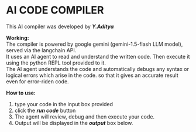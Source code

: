 # AI CODE COMPILER
This AI compiler was developed by ***Y.Aditya***  

                
**Working:**  
  The compiler is powered by google gemini (gemini-1.5-flash LLM model),
  served via the langchain API.  
  It uses an AI agent to read and understand the written code. Then execute it using the python REPL tool
  provided to it.  
  The AI agent understands the code and automatically debugs any syntax or logical errors
  which arise in the code. so that it gives an accurate result even for error-riden code.  
                
**How to use:**  
  1. type your code in the input box provided
  2. click the ***run code*** button
  3. The agent will review, debug and then execute your code.
  4. Output will be displayed in the ***output*** box below.
